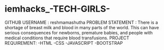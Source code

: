 # iemhacks_-TECH-GIRLS-
GITHUB USERNAME : reshmamashutha
PROBLEM STATEMENT : There is a shortage of breast milk and blood in many parts of the world. This can have serious consequences for newborns, premature babies, and people with medical conditions that require blood transfusions. 
PROJECT REQUIREMENT:
       -HTML
       -CSS
       -JAVASCRIPT
       -BOOTSTRAP
       
